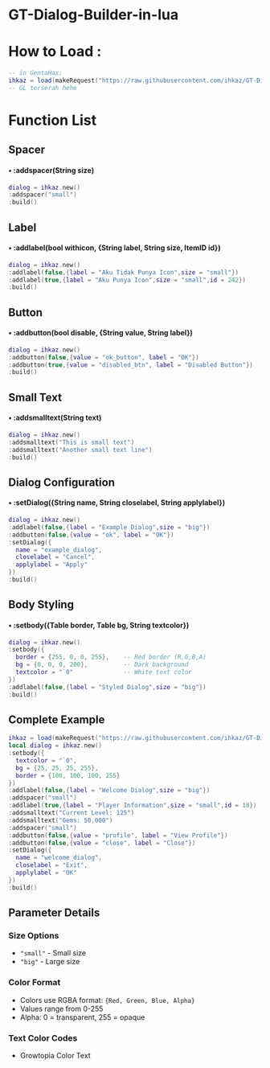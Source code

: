 # GT-Dialog-Builder-in-lua


# How to Load :
```lua
-- in GentaHax:
ihkaz = load(makeRequest("https://raw.githubusercontent.com/ihkaz/GT-Dialog-Builder-in-lua/refs/heads/main/DialogBuilder.lua","GET").content)()
-- GL terserah hehe
```
# Function List

## Spacer
#### • :addspacer(String size)
```lua
dialog = ihkaz.new()
:addspacer("small")
:build()
```

## Label
#### • :addlabel(bool withicon, {String label, String size, ItemID id})
```lua
dialog = ihkaz.new()
:addlabel(false,{label = "Aku Tidak Punya Icon",size = "small"})
:addlabel(true,{label = "Aku Punya Icon",size = "small",id = 242})
:build()
```

## Button
#### • :addbutton(bool disable, {String value, String label})
```lua
dialog = ihkaz.new()
:addbutton(false,{value = "ok_button", label = "OK"})
:addbutton(true,{value = "disabled_btn", label = "Disabled Button"})
:build()
```

## Small Text
#### • :addsmalltext(String text)
```lua
dialog = ihkaz.new()
:addsmalltext("This is small text")
:addsmalltext("Another small text line")
:build()
```

## Dialog Configuration
#### • :setDialog({String name, String closelabel, String applylabel})
```lua
dialog = ihkaz.new()
:addlabel(false,{label = "Example Dialog",size = "big"})
:addbutton(false,{value = "ok", label = "OK"})
:setDialog({
  name = "example_dialog",
  closelabel = "Cancel", 
  applylabel = "Apply"
})
:build()
```

## Body Styling
#### • :setbody({Table border, Table bg, String textcolor})
```lua
dialog = ihkaz.new()
:setbody({
  border = {255, 0, 0, 255},    -- Red border (R,G,B,A)
  bg = {0, 0, 0, 200},          -- Dark background
  textcolor = "`0"              -- White text color
})
:addlabel(false,{label = "Styled Dialog",size = "big"})
:build()
```

## Complete Example
```lua
ihkaz = load(makeRequest("https://raw.githubusercontent.com/ihkaz/GT-Dialog-Builder-in-lua/refs/heads/main/DialogBuilder.lua","GET").content)()
local dialog = ihkaz.new()
:setbody({
  textcolor = "`0",
  bg = {25, 25, 25, 255},
  border = {100, 100, 100, 255}
})
:addlabel(false,{label = "Welcome Dialog",size = "big"})
:addspacer("small")
:addlabel(true,{label = "Player Information",size = "small",id = 18})
:addsmalltext("Current Level: 125")
:addsmalltext("Gems: 50,000")
:addspacer("small")
:addbutton(false,{value = "profile", label = "View Profile"})
:addbutton(false,{value = "close", label = "Close"})
:setDialog({
  name = "welcome_dialog",
  closelabel = "Exit",
  applylabel = "OK"
})
:build()
```

## Parameter Details

### Size Options
- `"small"` - Small size
- `"big"` - Large size

### Color Format
- Colors use RGBA format: `{Red, Green, Blue, Alpha}`
- Values range from 0-255
- Alpha: 0 = transparent, 255 = opaque

### Text Color Codes
- Growtopia Color Text